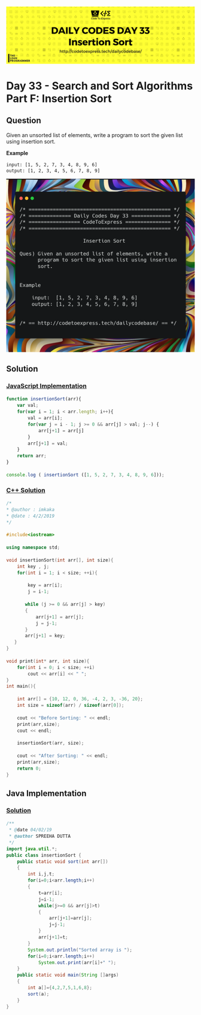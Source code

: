 ![cover](./cover.png)

# Day 33 - Search and Sort Algorithms Part F: Insertion Sort

## Question

Given an unsorted list of elements, write a program to sort the given list using insertion sort.

**Example**

```
input: [1, 5, 2, 7, 3, 4, 8, 9, 6]
output: [1, 2, 3, 4, 5, 6, 7, 8, 9]
```

![ques](./ques.png)

## Solution

### [JavaScript Implementation](./JavaScript/insertionsort.js)

```js
function insertionSort(arr){
	var val;
    for(var i = 1; i < arr.length; i++){
        val = arr[i];
        for(var j = i - 1; j >= 0 && arr[j] > val; j--) {
            arr[j+1] = arr[j]
        }
        arr[j+1] = val;
    }
    return arr;
}

console.log ( insertionSort ([1, 5, 2, 7, 3, 4, 8, 9, 6]));
```

### [C++ Solution](./C++/insertionSort.cpp)

```cpp
/*
* @author : imkaka
* @date : 4/2/2019
*/

#include<iostream>

using namespace std;

void insertionSort(int arr[], int size){
    int key , j;
    for(int i = 1; i < size; ++i){

        key = arr[i];
        j = i-1;

       while (j >= 0 && arr[j] > key)
       {
           arr[j+1] = arr[j];
           j = j-1;
       }
       arr[j+1] = key;
   }
}

void print(int* arr, int size){
    for(int i = 0; i < size; ++i)
        cout << arr[i] << " ";
}
int main(){

    int arr[] = {10, 12, 0, 36, -4, 2, 3, -36, 20};
    int size = sizeof(arr) / sizeof(arr[0]);

    cout << "Before Sorting: " << endl;
    print(arr,size);
    cout << endl;

    insertionSort(arr, size);

    cout << "After Sorting: " << endl;
    print(arr,size);
    return 0;
}
```

## Java Implementation

### [Solution](./Java/insertionSort.java)

```java
/**
 * @date 04/02/19
 * @author SPREEHA DUTTA
 */
import java.util.*;
public class insertionSort {
    public static void sort(int arr[])
    {
        int i,j,t;
        for(i=0;i<arr.length;i++)
        {
            t=arr[i];
            j=i-1;
            while(j>=0 && arr[j]>t) 
            { 
                arr[j+1]=arr[j]; 
                j=j-1; 
            } 
            arr[j+1]=t; 
        }
        System.out.println("Sorted array is ");
        for(i=0;i<arr.length;i++)
            System.out.print(arr[i]+" ");
    }
    public static void main(String []args)
    {
        int a[]={4,2,7,5,1,6,8};
        sort(a);
    }
}
```
